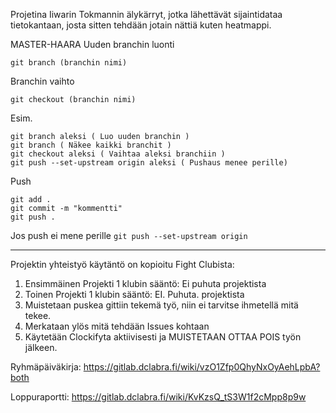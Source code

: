 Projetina Iiwarin Tokmannin älykärryt, jotka lähettävät sijaintidataa tietokantaan, josta sitten tehdään jotain nättiä kuten heatmappi.

MASTER-HAARA
Uuden branchin luonti
```
git branch (branchin nimi)
```
Branchin vaihto
```
git checkout (branchin nimi)
```

Esim.
```
git branch aleksi ( Luo uuden branchin )
git branch ( Näkee kaikki branchit )
git checkout aleksi ( Vaihtaa aleksi branchiin )
git push --set-upstream origin aleksi ( Pushaus menee perille)
```
Push
```
git add .
git commit -m "kommentti"
git push .
```

Jos push ei mene perille
```git push --set-upstream origin```

---

Projektin yhteistyö käytäntö on kopioitu Fight Clubista:
1. Ensimmäinen Projekti 1 klubin sääntö: Ei puhuta projektista
2. Toinen Projekti 1 klubin sääntö: EI. Puhuta. projektista
3. Muistetaan puskea gittiin tekemä työ, niin ei tarvitse ihmetellä mitä tekee.
4. Merkataan ylös mitä tehdään Issues kohtaan
5. Käytetään Clockifyta aktiivisesti ja MUISTETAAN OTTAA POIS työn jälkeen.

Ryhmäpäiväkirja: https://gitlab.dclabra.fi/wiki/vzO1Zfp0QhyNxOyAehLpbA?both

Loppuraportti: https://gitlab.dclabra.fi/wiki/KvKzsQ_tS3W1f2cMpp8p9w
